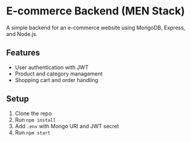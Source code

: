# E-commerce Backend (MEN Stack)

A simple backend for an e-commerce website using MongoDB, Express, and Node.js.

## Features
- User authentication with JWT
- Product and category management
- Shopping cart and order handling

## Setup
1. Clone the repo
2. Run `npm install`
3. Add `.env` with Mongo URI and JWT secret
4. Run `npm start`
